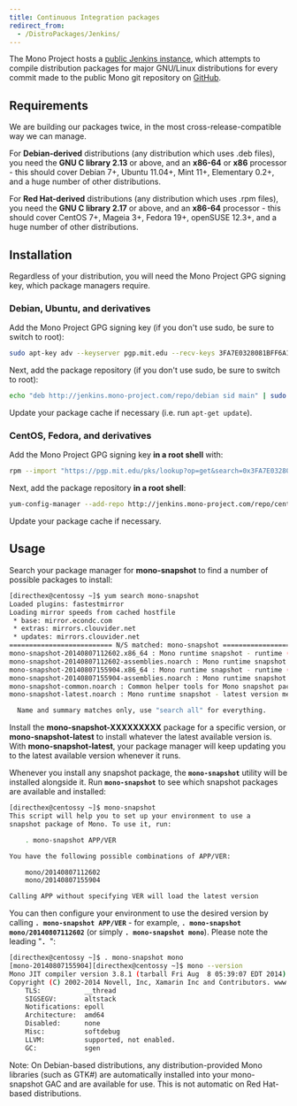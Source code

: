 ```yaml
---
title: Continuous Integration packages
redirect_from:
  - /DistroPackages/Jenkins/
---
```


The Mono Project hosts a [public Jenkins instance](http://jenkins.mono-project.com/), which attempts to compile distribution packages for major GNU/Linux distributions for every commit made to the public Mono git repository on [GitHub](https://github.com/mono/mono).

Requirements
------------

We are building our packages twice, in the most cross-release-compatible way we can manage.

For **Debian-derived** distributions (any distribution which uses .deb files), you need the **GNU C library 2.13** or above, and an **x86-64** or **x86** processor - this should cover Debian 7+, Ubuntu 11.04+, Mint 11+, Elementary 0.2+, and a huge number of other distributions.

For **Red Hat-derived** distributions (any distribution which uses .rpm files), you need the **GNU C library 2.17** or above, and an **x86-64** processor - this should cover CentOS 7+, Mageia 3+, Fedora 19+, openSUSE 12.3+, and a huge number of other distributions.

Installation
------------

Regardless of your distribution, you will need the Mono Project GPG signing key, which package managers require.

### Debian, Ubuntu, and derivatives

Add the Mono Project GPG signing key (if you don't use sudo, be sure to switch to root):

``` bash
sudo apt-key adv --keyserver pgp.mit.edu --recv-keys 3FA7E0328081BFF6A14DA29AA6A19B38D3D831EF
```

Next, add the package repository (if you don't use sudo, be sure to switch to root):

``` bash
echo "deb http://jenkins.mono-project.com/repo/debian sid main" | sudo tee /etc/apt/sources.list.d/mono-jenkins.list
```

Update your package cache if necessary (i.e. run `apt-get update`).

### CentOS, Fedora, and derivatives

Add the Mono Project GPG signing key **in a root shell** with:

``` bash
rpm --import "https://pgp.mit.edu/pks/lookup?op=get&search=0x3FA7E0328081BFF6A14DA29AA6A19B38D3D831EF"
```

Next, add the package repository **in a root shell**:

``` bash
yum-config-manager --add-repo http://jenkins.mono-project.com/repo/centos/
```

Update your package cache if necessary.

Usage
-----

Search your package manager for **mono-snapshot** to find a number of possible packages to install:

``` bash
[directhex@centossy ~]$ yum search mono-snapshot
Loaded plugins: fastestmirror
Loading mirror speeds from cached hostfile
 * base: mirror.econdc.com
 * extras: mirrors.clouvider.net
 * updates: mirrors.clouvider.net
========================== N/S matched: mono-snapshot ==========================
mono-snapshot-20140807112602.x86_64 : Mono runtime snapshot - runtime (git commit 76c34a1)
mono-snapshot-20140807112602-assemblies.noarch : Mono runtime snapshot - assemblies (git commit 76c34a1)
mono-snapshot-20140807155904.x86_64 : Mono runtime snapshot - runtime (git commit 766e8c3)
mono-snapshot-20140807155904-assemblies.noarch : Mono runtime snapshot - assemblies (git commit 766e8c3)
mono-snapshot-common.noarch : Common helper tools for Mono snapshot packages
mono-snapshot-latest.noarch : Mono runtime snapshot - latest version metapackage

  Name and summary matches only, use "search all" for everything.
```

Install the **mono-snapshot-XXXXXXXXX** package for a specific version, or **mono-snapshot-latest** to install whatever the latest available version is. With **mono-snapshot-latest**, your package manager will keep updating you to the latest available version whenever it runs.

Whenever you install any snapshot package, the **`mono-snapshot`** utility will be installed alongside it. Run **`mono-snapshot`** to see which snapshot packages are available and installed:

``` bash
[directhex@centossy ~]$ mono-snapshot
This script will help you to set up your environment to use a
snapshot package of Mono. To use it, run:

    . mono-snapshot APP/VER

You have the following possible combinations of APP/VER:

    mono/20140807112602
    mono/20140807155904

Calling APP without specifying VER will load the latest version
```

You can then configure your environment to use the desired version by calling **`. mono-snapshot APP/VER`** - for example, **`. mono-snapshot mono/20140807112602`** (or simply **`. mono-snapshot mono`**). Please note the leading "**`. `**":

``` bash
[directhex@centossy ~]$ . mono-snapshot mono
[mono-20140807155904][directhex@centossy ~]$ mono --version
Mono JIT compiler version 3.8.1 (tarball Fri Aug  8 05:39:07 EDT 2014)
Copyright (C) 2002-2014 Novell, Inc, Xamarin Inc and Contributors. www.mono-project.com
    TLS:           __thread
    SIGSEGV:       altstack
    Notifications: epoll
    Architecture:  amd64
    Disabled:      none
    Misc:          softdebug
    LLVM:          supported, not enabled.
    GC:            sgen
```

Note: On Debian-based distributions, any distribution-provided Mono libraries (such as GTK#) are automatically installed into your mono-snapshot GAC and are available for use. This is not automatic on Red Hat-based distributions.
